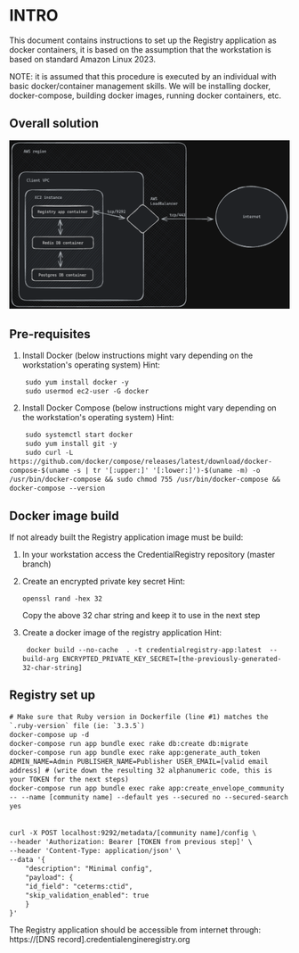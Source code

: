 # INTRO

This document contains instructions to set up the Registry application as docker containers, it is based on the assumption that the workstation is based on standard Amazon Linux 2023.

NOTE: it is assumed that this procedure is executed by an individual with basic docker/container management skills.  We will be installing docker, docker-compose, building docker images, running docker containers, etc.

## Overall solution

![alt text](image.png)

## Pre-requisites
1. Install Docker (below instructions might vary depending on the workstation's operating system)
Hint:
```
    sudo yum install docker -y
    sudo usermod ec2-user -G docker
```

2. Install Docker Compose (below instructions might vary depending on the workstation's operating system)
Hint:
```
    sudo systemctl start docker
    sudo yum install git -y
    sudo curl -L https://github.com/docker/compose/releases/latest/download/docker-compose-$(uname -s | tr '[:upper:]' '[:lower:]')-$(uname -m) -o /usr/bin/docker-compose && sudo chmod 755 /usr/bin/docker-compose && docker-compose --version
```

## Docker image build

If not already built the Registry application image must be build:

1. In your workstation access the CredentialRegistry repository (master branch)
2. Create an encrypted private key secret
   Hint:
   ```
   openssl rand -hex 32
   ```

   Copy the above 32 char string and keep it to use in the next step

3. Create a docker image of the registry application
   Hint:
   ```
    docker build --no-cache  . -t credentialregistry-app:latest  --build-arg ENCRYPTED_PRIVATE_KEY_SECRET=[the-previously-generated-32-char-string]
   ```

## Registry set up

    # Make sure that Ruby version in Dockerfile (line #1) matches the `.ruby-version` file (ie: `3.3.5`)
    docker-compose up -d
    docker-compose run app bundle exec rake db:create db:migrate
    docker-compose run app bundle exec rake app:generate_auth_token ADMIN_NAME=Admin PUBLISHER_NAME=Publisher USER_EMAIL=[valid email address] # (write down the resulting 32 alphanumeric code, this is your TOKEN for the next steps)
    docker-compose run app bundle exec rake app:create_envelope_community -- --name [community name] --default yes --secured no --secured-search yes


    curl -X POST localhost:9292/metadata/[community name]/config \
    --header 'Authorization: Bearer [TOKEN from previous step]' \
    --header 'Content-Type: application/json' \
    --data '{
        "description": "Minimal config",
        "payload": {
        "id_field": "ceterms:ctid",
        "skip_validation_enabled": true
        }
    }'

The Registry application should be accessible from internet through: https://[DNS record].credentialengineregistry.org
